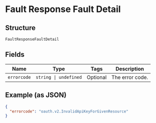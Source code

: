 
# Fault Response Fault Detail

## Structure

`FaultResponseFaultDetail`

## Fields

| Name | Type | Tags | Description |
|  --- | --- | --- | --- |
| `errorcode` | `string \| undefined` | Optional | The error code. |

## Example (as JSON)

```json
{
  "errorcode": "oauth.v2.InvalidApiKeyForGivenResource"
}
```

